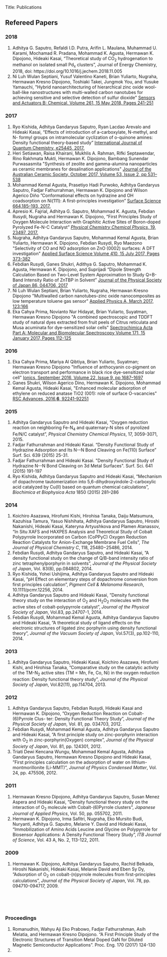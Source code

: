 Title: Publications

<h2>Refereed Papers</h2>
<h3>2018</h3>
<ol>
    <li>Adhitya G. Saputro, Refaldi I.D. Putra, Arifin L. Maulana, Muhammad U. Karami, Mochamad R. Pradana, Mohammad K. Agusta, Hermawan K. Dipojono, Hideaki Kasai,
“Theoretical study of CO<sub>2</sub> hydrogenation to methanol on isolated small Pd<sub>x</sub> clusters”,
Journal of Energy Chemistry, 2018, doi: https://doi.org/10.1016/j.jechem.2018.11.005</li>
    <li>Ni Luh Wulan&nbsp;Septiani, Yusuf Valentino&nbsp;Kaneti, Brian Yuliarto, Nugraha, Hermawan Kresno Dipojono, Toshiaki Takei, Jungmok&nbsp;You, and Yusuke Yamauchi,
"Hybrid nanoarchitecturing of hierarchical zinc oxide wool-ball-like nanostructures with multi-walled carbon nanotubes for achieving sensitive and selective detection of sulfur dioxide"
<a href="https://www.sciencedirect.com/science/article/pii/S0925400518300881?via%3Dihub">Sensors and Actuators B: Chemical, Volume 261, 15 May 2018, Pages 241-251</a></li>
</ol>
<h3>2017</h3>
<ol>
    <li>Ryo Kishida, Adhitya Gandaryus Saputro, Ryan Lacdao Arevalo and Hideaki Kasai,
“Effects of introduction of a-carboxylate, N-methyl, and N- formyl groups on intramolecular cyclization of o-quinone amines: Density functional theory-based study”
<a href="https://onlinelibrary.wiley.com/doi/full/10.1002/qua.25445">International Journal of Quantum Chemistry, e25445, 2017.</a></li>
    <li>Heri Setiawan, Raisa Khairani, Mukhlis A. Rahman, Rifki Septawendar, Rino Rakhmata Mukti, Hermawan K. Dipojono, Bambang Sunendar Purwasasmita
"Synthesis of zeolite and gamma-alumina nanoparticles as ceramic membranes for desalination applications"
<a href="https://link.springer.com/article/10.1007/s41779-017-0064-4">Journal of the Australian Ceramic Society, October 2017, Volume 53, Issue 2, pp 531–538</a></li>
    <li>Mohammad Kemal Agusta, Prasetiyo Hadi Purwoko, Adhitya Gandaryus Saputro, Fadjar Fathurrahman, Hermawan K. Dipojono and Wilson Agerico Diño
”Conformational effects on hydrazine and OH coadsorption on Ni(111): A first-principles investigation”
<a href="https://www.sciencedirect.com/science/article/pii/S0039602817301966"> Surface Science 664,185–193, 2017.</a></li>
    <li>Apresio K. Fajrial, Adhitya G. Saputro, Mohammad K. Agusta, Febdian Rusydi, Nugraha and Hermawan K. Dipojono,
“First Principles Study of Oxygen Molecule Interaction with Graphitic Active Sites of Boron-doped Pyrolyzed Fe-N-C Catalyst”
<a href="http://pubs.rsc.org/en/content/articlelanding/2017/cp/c7cp02390a#!divAbstract"><em>Physical Chemistry Chemical Physics</em>, 19, 23497, 2017.</a></li>
    <li>Nugraha, Adhitya Gandaryus Saputro, Mohammad Kemal Agusta, Brian Yuliarto, Hermawan K. Dipojono, Febdian Rusydi, Ryo Maezono
"Selectivity of CO and NO adsorption on ZnO (0002) surfaces: A DFT investigation"
<a href="https://www.sciencedirect.com/science/article/pii/S0169433217306608">Applied Surface Science Volume 410, 15 July 2017, Pages 373-382</a></li>
    <li>Febdian Rusydi, Ganes Shukri, Adithya G. Saputro, Mohammad K. Agusta, Hermawan K. Dipojono, and Suprijadi
“Dipole Strength Calculation Based on Two-Level System Approximation to Study Q=B-Band Intensity Ratio of ZnTBP in Solvent”
<a href="https://journals.jps.jp/doi/10.7566/JPSJ.86.044706">Journal of the Physical Society of Japan 86, 044706, 2017</a></li>
    <li>Ni Luh Wulan Septiani, Brian Yuliarto, Nugraha, Hermawan Kresno Dipojono
"Multiwalled carbon nanotubes–zinc oxide nanocomposites as low temperature toluene gas sensor"
<a href="https://link.springer.com/article/10.1007/s00339-017-0803-y">Applied Physics A, March 2017, 123:166</a></li>
    <li>Eka Cahya Prima, Novianto Nur Hidayat, Brian Yuliarto, Suyatman, Hermawan Kresno Dipojono
"A combined spectroscopic and TDDFT study of natural dyes extracted from fruit peels of Citrus reticulata and Musa acuminata for dye-sensitized solar cells"
<a href="https://www.sciencedirect.com/science/article/pii/S1386142516304152">Spectrochimica Acta Part A: Molecular and Biomolecular Spectroscopy Volume 171, 15 January 2017, Pages 112-125</a></li>
</ol>
<h3>2016</h3>
<ol>
    <li>Eka Cahya Prima, Mariya Al Qibtiya, Brian Yuliarto, Suyatman; Hermawan Kresno Dipojono
"Influence of anthocyanin co-pigment on electron transport and performance in black rice dye-sensitized solar cell"
<a href="https://link.springer.com/article/10.1007/s11581-016-1673-6">Ionics, <span class="ArticleCitation_Year"><time datetime="2016-09">September 2016</time>, </span><span class="ArticleCitation_Volume">Volume 22, </span>Issue&nbsp;9, <span class="ArticleCitation_Pages"> pp 1687–1697</span></a></li>
    <li>Ganes&nbsp;Shukri, Wilson Agerico Dino, Hermawan K. Dipojono, Mohammad Kemal Agusta, Hideaki Kasai,
"Enhanced molecular adsorption of ethylene on reduced anatase TiO2 (001): role of surface O-vacancies"
<a href="http://pubs.rsc.org/is/content/articlelanding/2016/ra/c6ra13633h#!divAbstract">RSC Advances, <span class="list__item-data">2016,<strong>6</strong>, 92241-92251</span></a></li>
</ol>
<h3>2015</h3>
<ol>
    <li>Adhitya Gandaryus Saputro and Hideaki Kasai, “Oxygen reduction reaction on neighboring Fe-N<sub>4</sub> and quaternary-N sites of pyrolized Fe/N/C catalyst”, <em>Physical Chemistry Chemical Physics</em>, 17, 3059-3071, 2015.</li>
    <li>Fadjar Fathurrahman and Hideaki Kasai. “Density Functional Study of Hydrazine Adsorption and Its N--N Bond Cleaving on Fe(110) Surface” Surf. Sci. 639 (2015) 25-31.</li>
    <li>Fadjar Fathurrahman and Hideaki Kasai. "Density Functional Study of Hydrazine N--N Bond Cleaving on 3d Metal Surfaces". Surf. Sci. 641 (2015) 191-197</li>
    <li>Ryo Kishida, Adhitya Gandaryus Saputro and Hideaki Kasai, “Mechanism of dopachrome tautomerization into 5,6-dihydroxyindole-2-carboxylic acid catalyzed by Cu(II) based on quantum chemical calculations”, <em>Biochimica et Biophysica Acta</em> 1850 (2015) 281–286</li>
</ol>
<h3>2014</h3>
<ol>
    <li>Koichiro Asazawa, Hirofumi Kishi, Hirohisa Tanaka, Daiju Matsumura, Kazuhisa Tamura, Yasuo Nishihata, Adhitya Gandaryus Saputro, Hiroshi Nakanishi, Hideaki Kasai, Kateryna Artyushkova and Plamen Atanassov, “In Situ XAFS and HAXPES Analysis and Theoretical Study of Cobalt Polypyrrole Incorporated on Carbon (CoPPyC) Oxygen Reduction Reaction Catalysts for Anion-Exchange Membrane Fuel Cells”, <em>The </em><em>Journal of Physical Chemistry C</em>, 118, 25480−25486, 2014.</li>
    <li>Febdian Rusydi, Adhitya Gandaryus Saputro, and Hideaki Kasai, ”A density functional study on the change of Q/B-band intensity ratio of zinc tetraphenylporphyrin in solvents”, <em>Journal of the Physical Society of Japan</em>, Vol. 83(8), pp.084802, 2014.</li>
    <li>Ryo Kishida, Yohei Ushijima, Adhitya Gandaryus Saputro and Hideaki Kasai, ”pH Effect on elementary steps of dopachrome conversion from first principles calculation”, <em>Pigment Cell &amp; Melanoma Research</em>, 10.1111/pcmr.12256, 2014.</li>
    <li>Adhitya Gandaryus Saputro and Hideaki Kasai, ”Density functional theory study on the interaction of O<sub>2</sub> and H<sub>2</sub>O<sub>2</sub> molecules with the active sites of cobalt-polypyrrole catalyst”, <em>Journal of the Physical Society of Japan</em>, Vol.83, pp.24707-1, 2014.</li>
    <li>Febdian Rusydi, Mohammad Kemal Agusta, Adhitya Gandaryus Saputro and Hideaki Kasai, ”A theoretical study of ligand effects on the electronic structures of ligated zinc porphyrin using density functional theory”, <em>Journal of the Vacuum Society of Japan</em>, Vol.57(3), pp.102-110, 2014.</li>
</ol>
<h3>2013</h3>
<ol>
    <li>Adhitya Gandaryus Saputro, Hideaki Kasai, Koichiro Asazawa, Hirofumi Kishi, and Hirohisa Tanaka, ”Comparative study on the catalytic activity of the TM-N<sub>2</sub> active sites (TM = Mn, Fe, Co, Ni) in the oxygen reduction reaction: Density functional theory study”, <em>Journal of the Physical Society of Japan</em>, Vol.82(11), pp.114704, 2013.</li>
</ol>
<h3>2012</h3>
<ol>
    <li>Adhitya Gandaryus Saputro, Febdian Rusydi, Hideaki Kasai and Hermawan K. Dipojono, ”Oxygen Reduction Reaction on Cobalt-(6)Pyrrole Clus- ter: Density Functional Theory Study”, <em>Journal of the Physical Society of Japan</em>, Vol. 81, pp. 034703, 2012.</li>
    <li>Febdian Rusydi, Mohammad Kemal Agusta, Adhitya Gandaryus Saputro and Hideaki Kasai, ”A first principle study on zinc-porphyrin interaction with O<sub>2</sub> in zinc-porphyrin(Oxygen) complex”, <em>Journal of the Physical Society of Japan</em>, Vol. 81, pp. 124301, 2012.</li>
    <li>Triati Dewi Kencana Wungu, Mohammad Kemal Agusta, Adhitya Gandaryus Saputro, Hermawan Kresno Dipojono and Hideaki Kasai, ”First principles calculation on the adsorption of water on lithium-montmorillonite (Li-MMT)”, <em>Journal of Physics Condensed Matter</em>, Vol. 24, pp. 475506, 2012.</li>
</ol>
<h3>2011</h3>
<ol>
    <li>Hermawan Kresno Dipojono, Adhitya Gandaryus Saputro, Susan Menez Aspera and Hideaki Kasai, ”Density functional theory study on the interaction of O<sub>2</sub> molecule with Cobalt-(6)Pyrrole clusters”, <em>Japanese Journal of Applied Physics</em>, Vol. 50, pp. 055702, 2011.</li>
    <li>Hermawan K. Dipojono, Irma Safitri, Nugraha, Eko Mursito Budi, Nuryanti, Adhitya G. Saputro, Melanie Y. David and Hideaki Kasai, “Immobilization of Amino Acids Leucine and Glycine on Polypyrrole for Biosensor Applications: A Density Functional Theory Study”, <em>ITB Journal of Science</em>, Vol. 43 A, No. 2, 113-122, 2011.</li>
</ol>
<h3>2009</h3>
<ol>
    <li>Hermawan K. Dipojono, Adhitya Gandaryus Saputro, Rachid Belkada, Hiroshi Nakanishi, Hideaki Kasai, Melanie David and Eben Sy Dy, ”Adsorption of O<sub>2</sub> on cobalt-(n)pyrrole molecules from first-principles calculations”, <em>Journal of the Physical Society of Japan</em>, Vol. 78, pp. 094710-094717, 2009.</li>
</ol>
&nbsp;

&nbsp;
<h3>Proceedings</h3>
<ol>
    <li>Romanudhin, Wahyu Aji Eko Prabowo, Fadjar Fathurrahman, Asih Melatia, and Hermawan Kresno Dipojono. “A First Principle Study of the Electronic Structures of Transition Metal Doped GaN for Diluted Magnetic Semiconductor Applications”. Proc. Eng. 170 (2017) 124-130</li>
    <li></li>
</ol>